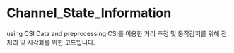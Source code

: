 # Channel_State_Information
using CSI Data and preprocessing
CSI를 이용한 거리 추정 및 동작감지를 위해 전처리 및 시각화를 위한 코드입니다.
